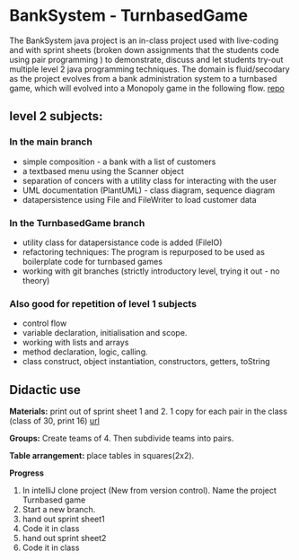 # BankSystem - TurnbasedGame

The BankSystem java project is an in-class project used with live-coding and with sprint sheets (broken down assignments that the students code using pair programming ) to demonstrate, discuss and let students try-out multiple level 2 java programming techniques.
The domain is fluid/secodary as the project evolves from a bank administration system to a turnbased game, which will evolved into a Monopoly game in the following flow.
[repo](https://github.com/Dat1Cphbusiness/BankSystem)

## level 2 subjects:



### In the main branch
- simple composition - a bank with a list of customers
- a textbased menu using the Scanner object
- separation of concers with a utility class for interacting with the user
- UML documentation (PlantUML) - class diagram, sequence diagram
- datapersistence using File and FileWriter to load customer data

### In the TurnbasedGame branch
- utility class for datapersistance code is added (FileIO)
- refactoring techniques: The program is repurposed to be used as boilerplate code for turnbased games
- working with git branches (strictly introductory level, trying it out - no theory)


### Also good for repetition of level 1 subjects
 - control flow
 - variable declaration, initialisation and scope.
 - working with lists and arrays
 - method declaration, logic, calling.
 - class construct, object instantiation, constructors, getters, toString




## Didactic use
  **Materials:** print out of sprint sheet 1 and 2. 1 copy for each pair in the class (class of 30, print 16) [url](https://github.com/Dat1Cphbusiness/Kursusindhold/blob/main/Sprint1-TurnbasedGame.pdf)
  
  **Groups:** Create teams of 4. Then subdivide teams into pairs.
  
  **Table arrangement:** place tables in squares(2x2). 
  

  **Progress**
1. In intelliJ clone project (New from version control). Name the project Turnbased game
2. Start a new branch.
3. hand out sprint sheet1
4. Code it in class
5. hand out sprint sheet2
6. Code it in class

